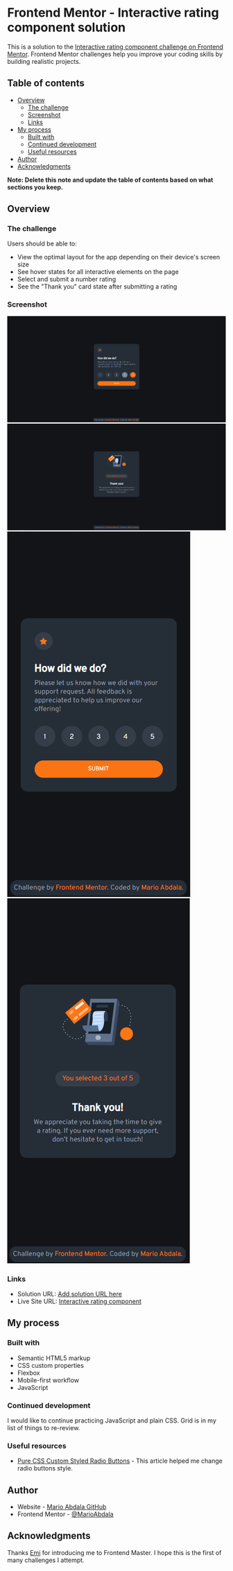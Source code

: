 # Frontend Mentor - Interactive rating component solution

This is a solution to the [Interactive rating component challenge on Frontend Mentor](https://www.frontendmentor.io/challenges/interactive-rating-component-koxpeBUmI). Frontend Mentor challenges help you improve your coding skills by building realistic projects. 

## Table of contents

- [Overview](#overview)
  - [The challenge](#the-challenge)
  - [Screenshot](#screenshot)
  - [Links](#links)
- [My process](#my-process)
  - [Built with](#built-with)
  - [Continued development](#continued-development)
  - [Useful resources](#useful-resources)
- [Author](#author)
- [Acknowledgments](#acknowledgments)

**Note: Delete this note and update the table of contents based on what sections you keep.**

## Overview

### The challenge

Users should be able to:

- View the optimal layout for the app depending on their device's screen size
- See hover states for all interactive elements on the page
- Select and submit a number rating
- See the "Thank you" card state after submitting a rating

### Screenshot

![Desktop Rating State](screenshots/interactive-rating-component-desktop-rating-state.png)
![Desktop Thank You State](screenshots/interactive-rating-component-desktop-thank-you-state.png)
![Mobile Rating State](screenshots/interactive-rating-component-mobile-rating-state.png)
![Mobile Thank You State](screenshots/interactive-rating-component-mobile-thank-you-state.png)

### Links

- Solution URL: [Add solution URL here](https://your-solution-url.com)
- Live Site URL: [Interactive rating component](https://marioabdala.github.io/interactive-rating-component-main/)

## My process

### Built with

- Semantic HTML5 markup
- CSS custom properties
- Flexbox
- Mobile-first workflow
- JavaScript

### Continued development

I would like to continue practicing JavaScript and plain CSS. Grid is in my list of things to re-review.

### Useful resources

- [Pure CSS Custom Styled Radio Buttons](https://moderncss.dev/pure-css-custom-styled-radio-buttons/) - This article helped me change radio buttons style.

## Author

- Website - [Mario Abdala GitHub](https://github.com/MarioAbdala)
- Frontend Mentor - [@MarioAbdala](https://www.frontendmentor.io/profile/MarioAbdala)

## Acknowledgments

Thanks [Emi](https://github.com/EmQuiroga) for introducing me to Frontend Master. I hope this is the first of many challenges I attempt.
